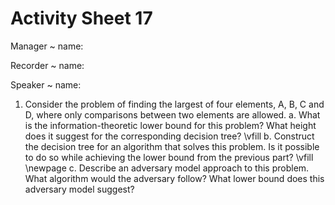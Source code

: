 # Activity Sheet 17

Manager
  ~ name:

Recorder
  ~ name:

Speaker
  ~ name:

1. Consider the problem of finding the largest of four elements, A, B, C and D, where only comparisons between two elements are allowed.
    a. What is the information-theoretic lower bound for this problem? What height does it suggest for the corresponding decision tree?
    \vfill
    b. Construct the decision tree for an algorithm that solves this problem. Is it possible to do so while achieving the lower bound from the previous part?
    \vfill
    \newpage
    c. Describe an adversary model approach to this problem. What algorithm would the adversary follow? What lower bound does this adversary model suggest?
